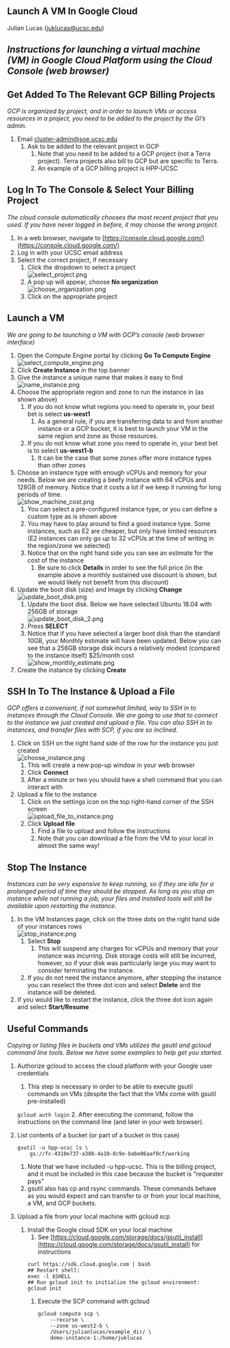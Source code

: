 ## Launch A VM In Google Cloud
Julian Lucas (juklucas@ucsc.edu)

_Instructions for launching a virtual machine (VM) in Google Cloud Platform using the Cloud Console (web browser)_
------------------
## **Get Added To The Relevant GCP Billing Projects**

_GCP is organized by project, and in order to launch VMs or access resources in a project, you need to be added to the project by the GI’s admin._


1. Email cluster-admin@soe.ucsc.edu
    1. Ask to be added to the relevant project in GCP
        1. Note that you need to be added to a GCP project (not a Terra project). Terra projects also bill to GCP but are specific to Terra.
        2. An example of a GCP billing project is HPP-UCSC

## **Log In To The Console & Select Your Billing Project**

_The cloud console automatically chooses the most recent project that you used. If you have never logged in before, it may choose the wrong project._


1. In a web browser, navigate to [https://console.cloud.google.com/](https://console.cloud.google.com/)
2. Log in with your UCSC email address
3. Select the correct project, if necessary
    1. Click the dropdown to select a project<br/>
    ![select_project.png](https://github.com/ucsc-cgp/training-resources/blob/main/GCP/launching_a_VM/images/select_project.png?raw=true)<br/>
    2. A pop up will appear, choose **No organization**<br/>
    ![choose_organization.png](https://github.com/ucsc-cgp/training-resources/blob/main/GCP/launching_a_VM/images/choose_organization.png?raw=true)<br/>
    3. Click on the appropriate project


## **Launch a VM**

_We are going to be launching a VM with GCP’s console (web browser interface)_


1. Open the Compute Engine portal by clicking **Go To Compute Engine**<br/>
![select_compute_engine.png](https://github.com/ucsc-cgp/training-resources/blob/main/GCP/launching_a_VM/images/select_compute_engine.png?raw=true)
2. Click **Create Instance** in the top banner
3. Give the instance a unique name that makes it easy to find<br/>
![name_instance.png](https://github.com/ucsc-cgp/training-resources/blob/main/GCP/launching_a_VM/images/name_instance.png?raw=true)
4. Choose the appropriate region and zone to run the instance in (as shown above)
    1. If you do not know what regions you need to operate in, your best bet is select **us-west1**
        1. As a general rule, if you are transferring data to and from another instance or a GCP bucket, it is best to launch your VM in the same region and zone as those resources. 
    2. If you do not know what zone you need to operate in, your best bet is to select **us-west1-b**
        1. It can be the case that some zones offer more instance types than other zones
5. Choose an instance type with enough vCPUs and memory for your needs. Below we are creating a beefy instance with 64 vCPUs and 128GB of memory. Notice that it costs a lot if we keep it running for long periods of time.<br/>
![show_machine_cost.png](https://github.com/ucsc-cgp/training-resources/blob/main/GCP/launching_a_VM/images/show_machine_cost.png?raw=true)
    1. You can select a pre-configured instance type, or you can define a custom type as is shown above
    2. You may have to play around to find a good instance type. Some instances, such as E2 are cheaper, but only have limited resources (E2 instances can only go up to 32 vCPUs at the time of writing in the region/zone we selected)
    3. Notice that on the right hand side you can see an estimate for the cost of the instance
        1. Be sure to click **Details** in order to see the full price (in the example above a monthly sustained use discount is shown, but we would likely not benefit from this discount)
6. Update the boot disk (size) and Image by clicking **Change**<br/>
![update_boot_disk.png](https://github.com/ucsc-cgp/training-resources/blob/main/GCP/launching_a_VM/images/update_boot_disk.png?raw=true)
	1. Update the boot disk. Below we have selected Ubuntu 18.04 with 256GB of storage<br/>
    ![update_boot_disk_2.png](https://github.com/ucsc-cgp/training-resources/blob/main/GCP/launching_a_VM/images/update_boot_disk_2.png?raw=true)
    2. Press **SELECT**
    3. Notice that if you have selected a larger boot disk than the standard 10GB, your Monthly estimate will have been updated. Below you can see that a 256GB storage disk incurs a relatively modest (compared to the instance itself) $25/month cost<br/>
    ![show_monthly_estimate.png](https://github.com/ucsc-cgp/training-resources/blob/main/GCP/launching_a_VM/images/show_monthly_estimate.png?raw=true)    
7. Create the instance by clicking **Create**


## **SSH In To The Instance & Upload a File**

_GCP offers a convenient, if not somewhat limited, way to SSH in to instances through the Cloud Console. We are going to use that to connect to the instance we just created and upload a file. You can also SSH in to instances, and transfer files with SCP, if you are so inclined._
1. Click on SSH on the right hand side of the row for the instance you just created<br/>
![choose_instance.png](https://github.com/ucsc-cgp/training-resources/blob/main/GCP/launching_a_VM/images/choose_instance.png?raw=true)    
    1. This will create a new pop-up window in your web browser
    2. Click **Connect**
    3. After a minute or two you should have a shell command that you can interact with
2. Upload a file to the instance
    1. Click on the settings icon on the top right-hand corner of the SSH screen<br/>
	![upload_file_to_instance.png](https://github.com/ucsc-cgp/training-resources/blob/main/GCP/launching_a_VM/images/upload_file_to_instance.png?raw=true)
    2. Click **Upload file**
        1. Find a file to upload and follow the instructions
        2. Note that you can download a file from the VM to your local in almost the same way!


## **Stop The Instance**

_Instances can be very expensive to keep running, so if they are idle for a prolonged period of time they should be stopped. As long as you stop an instance while not running a job, your files and installed tools will still be available upon restarting the instance._

1. In the VM Instances page, click on the three dots on the right hand side of your instances rows<br/>
![stop_instance.png](https://github.com/ucsc-cgp/training-resources/blob/main/GCP/launching_a_VM/images/stop_instance.png?raw=true)   
    1. Select **Stop**
        1. This will suspend any charges for vCPUs and memory that your instance was incurring. Disk storage costs will still be incurred, however, so if your disk was particularly large you may want to consider terminating the instance.
    2. If you do not need the instance anymore, after stopping the instance you can reselect the three dot icon and select **Delete** and the instance will be deleted.
2. If you would like to restart the instance, click the three dot icon again and select **Start/Resume**


## **Useful Commands**
_Copying or listing files in buckets and VMs utilizes the gsutil and gcloud command line tools. Below we have some examples to help get you started._


1. Authorize gcloud to access the cloud platform with your Google user credentials
    1. This step is necessary in order to be able to execute gsutil commands on VMs (despite the fact that the VMs come with gsutil pre-installed)

	`gcloud auth login`
    2. After executing the command, follow the instructions on the command line (and later in your web browser).
2. List contents of a bucket (or part of a bucket in this case)
    ```
    gsutil -u hpp-ucsc ls \
        gs://fc-4310e737-a388-4a10-8c9e-babe06aaf0cf/working
    ```
    1. Note that we have included -u hpp-ucsc. This is the billing project, and it must be included in this case because the bucket is “requester pays”
    2. gsutil also has cp and rsync commands. These commands behave as you would expect and can transfer to or from your local machine, a VM, and GCP buckets.
3. Upload a file from your local machine with gcloud scp
    1. Install the Google cloud SDK on your local machine
        1. See [https://cloud.google.com/storage/docs/gsutil_install](https://cloud.google.com/storage/docs/gsutil_install) for instructions 
		```
		curl https://sdk.cloud.google.com | bash
		## Restart shell:
		exec -l $SHELL
		## Run gcloud init to initialize the gcloud environment:
		gcloud init
		```
	    1. Execute the SCP command with gcloud
	        ```
	        gcloud compute scp \
	        	--recurse \
	        	--zone us-west2-b \
	        	/Users/julianlucas/example_dir/ \
	        	demo-instance-1:/home/juklucas
	        ```